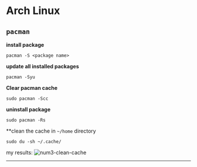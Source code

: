# Arch Linux 

## `pacman` 

**install package**

```shell
pacman -S <package name>
```

**update all installed packages**

```shell
pacman -Syu 
```
**Clear pacman cache**

```shell
sudo pacman -Scc
```

**uninstall package**

```shell
sudo pacman -Rs
```

**clean the cache in `~/home` directory

```shell
sudo du -sh ~/.cache/
`````

  my results:
  ![num3-clean-cache](images/num3-clean-cache.png)

---

